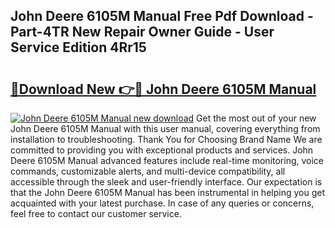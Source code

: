 ## John Deere 6105M Manual Free Pdf Download - Part-4TR New Repair Owner Guide - User Service Edition 4Rr15

# <h2><a href="http://bc86439.oget.top/?id=John+Deere+6105M+Manual">🔗Download New 👉🔴 John Deere 6105M Manual</a></h2>

[![John Deere 6105M Manual new download](https://i.imgur.com/5g1atiW.png)](http://bc86439.oget.top/?id=John+Deere+6105M+Manual)
Get the most out of your new John Deere 6105M Manual with this user manual, covering everything from installation to troubleshooting. Thank You for Choosing Brand Name We are committed to providing you with exceptional products and services. John Deere 6105M Manual advanced features include real-time monitoring, voice commands, customizable alerts, and multi-device compatibility, all accessible through the sleek and user-friendly interface. Our expectation is that the John Deere 6105M Manual has been instrumental in helping you get acquainted with your latest purchase. In case of any queries or concerns, feel free to contact our customer service.
